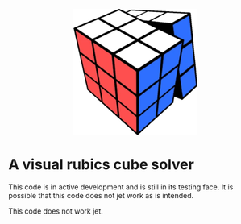 <p align="center">
    <img src="https://github.com/MichaHere/rubixs-cube-solver/blob/main/images/preview.webp" alt="preview image" height="250">
</p>

# A visual rubics cube solver

This code is in active development and is still in its testing face. 
It is possible that this code does not jet work as is intended. 

This code does not work jet.
